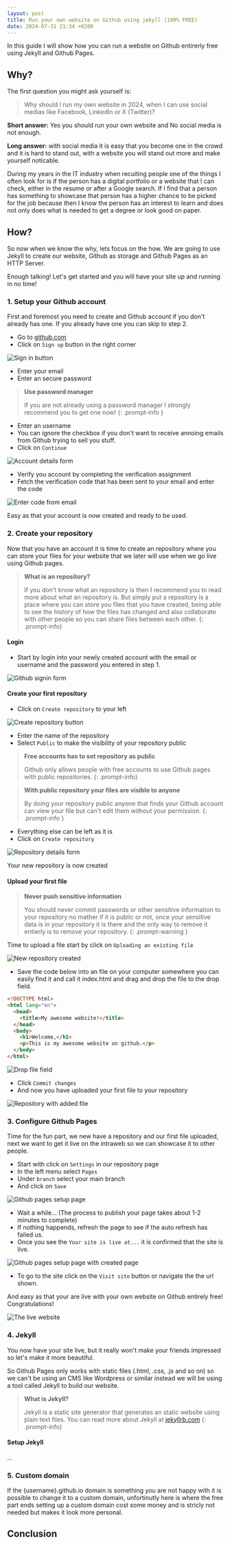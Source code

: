 ```yaml
---
layout: post
title: Run your own website on Github using jekyll (100% FREE)
date: 2024-07-31 21:34 +0200
---
```


In this guide I will show how you can run a website on Github entirerly free 
using Jekyll and Github Pages.

## Why?

The first question you might ask yourself is:

> Why should I run my own website in 2024, when I can use social medias like Facebook, LinkedIn or X (Twitter)?

**Short answer:** Yes you should run your own website and No social media is not
enough. 

**Long answer:** with social media it is easy that you become one
in the crowd and it is hard to stand out, with a website you will stand out more
and make yourself noticable.

During my years in the IT industry when recuiting people one of the things I 
often look for is if the person has a digital portfolio or a website that I can
check, either in the resume or after a Google search.
If I find that a person has something to showcase that person has a higher 
chance to be picked for the job because then I know the person has an interest
to learn and does not only does what is needed to get a degree or look good on
paper. 

## How?

So now when we know the why, lets focus on the how. We are going to use Jekyll
to create our website, Github as storage and Github Pages as an HTTP Server.

Enough talking! Let's get started and you will have your site up and running in 
no time!

### 1. **Setup your Github account**

First and foremost you need to create and Github account if you don't already
has one. If you already have one you can skip to step 2.

* Go to [github.com](https://github.com/)
* Click on `Sign up` button in the right corner

![Sign in button](/assets/img/posts/jekyll/github-register.webp)

* Enter your email
* Enter an secure password

> **Use password manager**
>
> If you are not already using a password manager I strongly recommend you to
> get one now!
{: .prompt-info }

* Enter an username
* You can ignore the checkbox if you don't want to receive annoing emails from 
Github trying to sell you stuff.
* Click on `Continue`

![Account details form](/assets/img/posts/jekyll/github-account-details.webp)

* Verify you account by completing the verification assignment
* Fetch the verification code that has been sent to your email and enter the
code

![Enter code from email](/assets/img/posts/jekyll/github-enter-code.webp)

Easy as that your account is now created and ready to be used.

### 2. **Create your repository**

Now that you have an account it is time to create an repository where you can
store your files for your website that we later will use when we go live using
Github pages.

> **What is an repository?**
>
> If you don't know what an repository is then I recommend you to read more 
> about what an repository is. But simply put a repository is a place where you 
> can store you files that you have created, being able to see the history of 
> how the files has changed and also collaborate with other people so you can
> share files between each other.
{: .prompt-info}

#### Login

* Start by login into your newly created account with the email or username and 
the password you entered in step 1.

![Github signin form](/assets/img/posts/jekyll/github-signin.webp)

#### Create your first repository

* Click on `Create repository` to your left

![Create repository button](/assets/img/posts/jekyll/github-create-repository.webp)

* Enter the name of the repository
* Select `Public` to make the visibility of your repository public

> **Free accounts has to set repository as public**
>
> Github only allows people with free accounts to use Github pages with public
> repositories.
{: .prompt-info}

> **With public repository your files are visible to anyone**
>
> By doing your repository public anyone that finds
> your Github account can view your file but can't edit them without your
> permission.
{: .prompt-info }

* Everything else can be left as it is
* Click on `Create repository`

![Repository details form](/assets/img/posts/jekyll/github-repository-details.webp)

Your new repository is now created

#### Upload your first file

> **Never push sensitive information**
>
> You should never commit passwords or other sensitive information to your
> repository no mather if it is public or not, once your sensitive data is in
> your repository it is there and the only way to remove it entierly is to
> remove your repository.
{: .prompt-warning }

Time to upload a file start by click on `Uploading an existing file`

![New repository created](/assets/img/posts/jekyll/github-repo-created.webp)

* Save the code below into an file on your computer somewhere you can easily 
find it and call it index.html and drag and drop the file to the drop field.


````html
<!DOCTYPE html>
<html lang="en">
  <head>
    <title>My awesome website!</title>
  </head>
  <body>
    <h1>Welcome,</h1>
    <p>This is my awesome website on github.</p>
  </body>
</html>

````

![Drop file field](/assets/img/posts/jekyll/github-drop-file.webp)

* Click `Commit changes`
* And now you have uploaded your first file to your repository

![Repository with added file](/assets/img/posts/jekyll/github-file-added.webp)

### 3. **Configure Github Pages**

Time for the fun part, we new have a repository and our first file uploaded, 
next we want to get it live on the intraweb so we can showcase it to other
people.

* Start with click on `Settings` in our repository page
* In the left menu select `Pages`
* Under `branch` select your main branch
* And click on `Save`

![Github pages setup page](/assets/img/posts/jekyll/github-pages-details.webp)

* Wait a while... (The process to publish your page takes about 1-2 minutes to
complete)
* If nothing happends, refresh the page to see if the auto refresh has failed
us.
* Once you see the `Your site is live at...` it is confirmed that the site is
live.

![Github pages setup page with created page](/assets/img/posts/jekyll/github-pages-created.webp)

* To go to the site click on the `Visit site` button or navigate the the url
shown.

And easy as that your are live with your own website on Github entirely free!
Congratulations!

![The live website](/assets/img/posts/jekyll/github-pages-success.webp)

### 4. **Jekyll**

You now have your site live, but it really won't make your friends impressed
so let's make it more beautiful.

So Github Pages only works with static files (.html, .css, .js and so on) so we
can't be using an CMS like Wordpress or similar instead we will be using a tool
called Jekyll to build our website.

> **What is Jekyll?**
>
> Jekyll is a static site generator that generates an static website using 
> plain text files. You can read more about Jekyll at
> [jekyllrb.com](https://jekyllrb.com/)
{: .prompt-info}

#### Setup Jekyll

...

### 5. **Custom domain**

If the {username}.github.io domain is something you are not happy with it is 
possible to change it to a custom domain, unfortinutly here is where the free 
part ends setting up a custom domain cost some money and is stricly not needed 
but makes it look more personal.

## Conclusion

